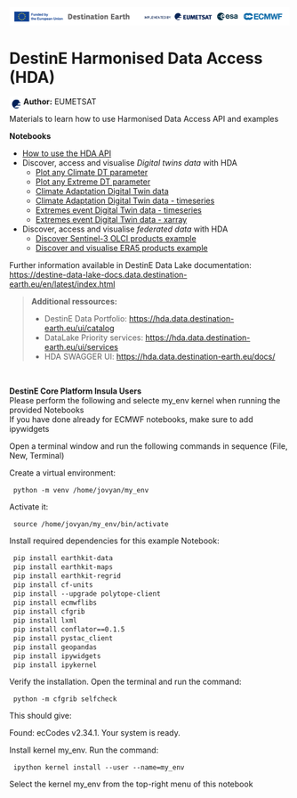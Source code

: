 <img src="../img/DestinE-banner.jpg"
     alt="Destination Earth banner"
/>

# DestinE Harmonised Data Access (HDA)

<img style="float:left; width:5%" src="../img/EUMETSAT-icon.png"/> **Author:** EUMETSAT 
<br>

Materials to learn how to use Harmonised Data Access API and examples 

**Notebooks**
- [How to use the HDA API](./REST/HDA-REST.ipynb)  
- Discover, access and visualise *Digital twins data* with HDA
  - [Plot any Climate DT parameter](./DT_outputs/ClimateDT-ParameterPlotter.ipynb)
  - [Plot any Extreme DT parameter](./DT_outputs/ExtremeDT-ParameterPlotter.ipynb)
  - [Climate Adaptation Digital Twin data](./DT_outputs/DEDL-HDA-EO.ECMWF.DAT.DT_CLIMATE.ipynb)
  - [Climate Adaptation Digital Twin data - timeseries](./DT_outputs/DEDL-HDA-EO.ECMWF.DAT.DT_CLIMATE-Series.ipynb)
  - [Extremes event  Digital Twin data - timeseries](./DT_outputs/DEDL-HDA-EO.ECMWF.DAT.DT_EXTREMES-Series.ipynb)
  - [Extremes event  Digital Twin data - xarray](./DT_outputs/DEDL-HDA-EO.ECMWF.DAT.DT_EXTREMES.ipynb)
- Discover, access and visualise *federated data* with HDA
    - [Discover Sentinel-3 OLCI products example](./REST/DEDL-HDA-EO.EUM.DAT.SENTINEL-3.OL_1_ERR___.ipynb)
  - [Discover and visualise ERA5 products example](./CDS/DEDL-HDA-EO.ECMWF.DAT.REANALYSIS_ERA5_SINGLE_LEVELS.ipynb)



Further information available in DestinE Data Lake documentation: https://destine-data-lake-docs.data.destination-earth.eu/en/latest/index.html


>**Additional ressources:**
>- DestinE Data Portfolio: https://hda.data.destination-earth.eu/ui/catalog
>- DataLake Priority services: https://hda.data.destination-earth.eu/ui/services 
>- HDA SWAGGER UI: https://hda.data.destination-earth.eu/docs/



<br>

**DestinE Core Platform Insula Users**
<br>
Please perform the following and selecte my_env kernel when running the provided Notebooks<br>
If you have done already for ECMWF notebooks, make sure to add ipywidgets

Open a terminal window and run the following commands in sequence (File, New, Terminal)

Create a virtual environment: 
     
     python -m venv /home/jovyan/my_env

Activate it: 
     
     source /home/jovyan/my_env/bin/activate

Install required dependencies for this example Notebook:

     pip install earthkit-data
     pip install earthkit-maps
     pip install earthkit-regrid  
     pip install cf-units         
     pip install --upgrade polytope-client
     pip install ecmwflibs
     pip install cfgrib
     pip install lxml
     pip install conflator==0.1.5
     pip install pystac_client
     pip install geopandas
     pip install ipywidgets
     pip install ipykernel

Verify the installation. Open the terminal and run the command:
     
     python -m cfgrib selfcheck

This should give:

Found: ecCodes v2.34.1.
Your system is ready.

Install kernel my_env. Run the command:

     ipython kernel install --user --name=my_env

Select the kernel my_env from the top-right menu of this notebook
